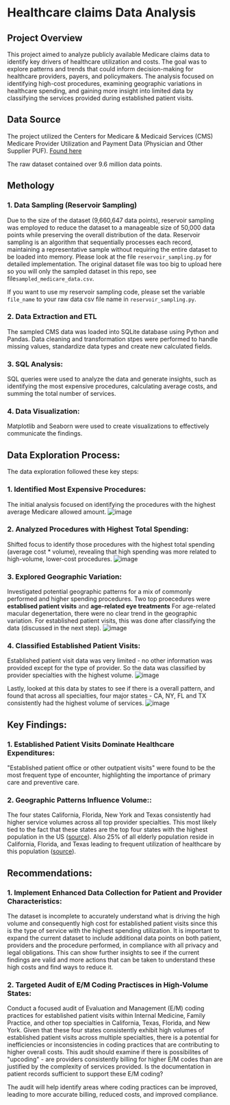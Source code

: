 # Healthcare claims Data Analysis

## Project Overview 
This project aimed to analyze publicly available Medicare claims data to identify key drivers of healthcare utilization and costs. The goal was to explore patterns and trends that could inform decision-making for healthcare providers, payers, and policymakers. The analysis focused on identifying high-cost procedures, examining geographic variations in healthcare spending, and gaining more insight into limited data by classifying the services provided during established patient visits.

## Data Source
The project utilized the Centers for Medicare & Medicaid Services (CMS) Medicare Provider Utilization and Payment Data (Physician and Other Supplier PUF). [Found here](https://data.cms.gov/provider-summary-by-type-of-service/medicare-physician-other-practitioners/medicare-physician-other-practitioners-by-provider-and-service)

The raw dataset contained over 9.6 million data points.

## Methology

### 1. Data Sampling (Reservoir Sampling)
Due to the size of the dataset (9,660,647 data points), reservoir sampling was employed to reduce the dataset to a manageable size of 50,000 data points while preserving the overall distribution of the data. Reservoir sampling is an algorithm that sequentially processes each record, maintaining a representative sample without requiring the entire dataset to be loaded into memory. Please look at the file ```reservoir_sampling.py``` for detailed implementation. The original dataset file was too big to upload here so you will only the sampled dataset in this repo, see file```sampled_medicare_data.csv```. 

If you want to use my reservoir sampling code, please set the variable ```file_name``` to your raw data csv file name in ```reservoir_sampling.py```.

### 2. Data Extraction and ETL
The sampled CMS data was loaded into SQLite database using Python and Pandas. Data cleaning and transformation stpes were performed to handle missing values, standardize data types and create new calculated fields. 

### 3. SQL Analysis: 
SQL queries were used to analyze the data and generate insights, such as identifying the most expensive procedures, calculating average costs, and summing the total number of services.

### 4. Data Visualization: 
Matplotlib and Seaborn were used to create visualizations to effectively communicate the findings.

## Data Exploration Process:

The data exploration followed these key steps:

### 1. Identified Most Expensive Procedures: 
The initial analysis focused on identifying the procedures with the highest average Medicare allowed amount.
![image](https://github.com/user-attachments/assets/c914f048-c84f-4cf4-acb8-84f39dbc8339)


### 2. Analyzed Procedures with Highest Total Spending: 
Shifted focus to identify those procedures with the highest total spending (average cost * volume), revealing that high spending was more related to high-volume, lower-cost procedures.
![image](https://github.com/user-attachments/assets/0434f374-58f4-4769-9328-e9e784e85e5e)

### 3. Explored Geographic Variation: 
Investigated potential geographic patterns for a mix of commonly performed and higher spending procedures. Two top proecedures were **establised patient visits** and **age-related eye treatments**
For age-related macular degenertation, there were no clear trend in the geographic variation. For established patient visits, this was done after classifying the data (discussed in the next step).
![image](https://github.com/user-attachments/assets/e7962ebe-d9a8-44c3-8559-9cf2cc054982)

### 4. Classified Established Patient Visits: 
Established patient visit data was very limited - no other information was provided except for the type of provider. So the data was classified by provider specialties with the highest volume. 
![image](https://github.com/user-attachments/assets/cab6384f-7745-4508-80c9-0d1dfb252554)

Lastly, looked at this data by states to see if there is a overall pattern, and found that across all specialties, four major states - CA, NY, FL and TX consistently had the highest volume of services. 
![image](https://github.com/user-attachments/assets/07895880-6ae5-49db-a782-ea37e7c8fefc)


## Key Findings:

### 1. Established Patient Visits Dominate Healthcare Expenditures: 
"Established patient office or other outpatient visits" were found to be the most frequent type of encounter, highlighting the importance of primary care and preventive care.

### 2. Geographic Patterns Influence Volume:: 
The four states California, Florida, New York and Texas consistently had higher service volumes across all top provider specialties. This most likely tied to the fact that these states are the top four states with the highest population in the US ([source](https://worldpopulationreview.com/states)). Also 25% of all elderly population reside in California, Florida, and Texas leading to frequent utilization of healthcare by this population ([source](https://www.prb.org/resources/which-us-states-are-the-oldest/#:~:text=More%20than%2055%20million%20Americans,California%2C%20Florida%2C%20and%20Texas.)). 

## Recommendations:

### 1. Implement Enhanced Data Collection for Patient and Provider Characteristics:
The dataset is incomplete to accurately understand what is driving the high volume and consequently high cost for established patient visits since this is the type of service with the highest spending utilization. It is important to expand the current dataset to include additional data points on both patient, providers and the procedure performed, in compliance with all privacy and legal obligations. This can show further insights to see if the current findings are valid and more actions that can be taken to understand these high costs and find ways to reduce it. 

### 2. Targeted Audit of E/M Coding Practisces in High-Volume States:
Conduct a focused audit of Evaluation and Management (E/M) coding practices for established patient visits within Internal Medicine, Family Practice, and other top specialties in California, Texas, Florida, and New York. Given that these four states consistently exhibit high volumes of established patient visits across multiple specialties, there is a potential for inefficiencies or inconsistencies in coding practices that are contributing to higher overall costs. This audit should examine if there is possibilites of "upcoding" - are providers consistently billing for higher E/M codes than are justified by the complexity of services provided. Is the documentation in patient records sufficient to support these E/M coding?

The audit will help identify areas where coding practices can be improved, leading to more accurate billing, reduced costs, and improved compliance.




